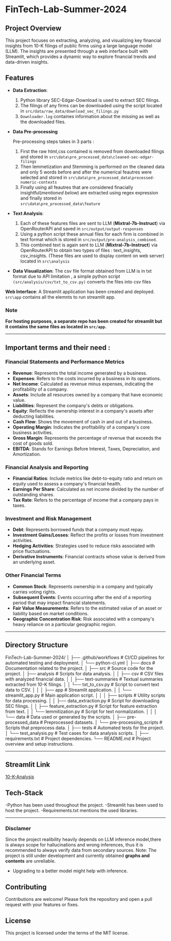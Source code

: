 # FinTech-Lab-Summer-2024

## Project Overview
This project focuses on extracting, analyzing, and visualizing key financial insights from 10-K filings of public firms using a large language model (LLM). The insights are presented through a web interface built with Streamlit, which provides a dynamic way to explore financial trends and data-driven insights.

## Features
- **Data Extraction**: 
    1. Python library SEC-Edgar-Download is used to extract SEC filings.
    2. The filings of any firms can be downloaded using the script located in 
        `src/data/raw_data/download_sec_filings.py`
    3. `Downloader.log`  containes information about the missing as well as the downloaded files.

- **Data Pre-processing**
        
    Pre-processing steps takes in 3 parts :
    1.  First the raw html,css contained is removed from downloaded filings and stored in  `src\data\pre_processed_data\cleaned-sec-edgar-filings`
    2.  Then lemmetization and Stemming is performed on the cleaned data and only 5 words  before and after the numerical feautres  were selected and stored  in
     `src\data\pre_processed_data\processed-numeric-contexts`
    3. Finally using all feautres that are considered finacially insightful(*mentioned below*) are extracted using regex expression and finally stored in  
        `src\data\pre_processed_data\feature`

- **Text Analysis**:
    
    1. Each of these features  files are sent to LLM (**Mixtral-7b-Instruct**) via OpenRouterAPI and saved in `src/output/output-responses`
    2. Using  a python script these annual files for each firm is combined in text format which is stored in `src/output/pre-analysis_combined`.
    3. This combined text is again sent to LLM (**Mixtral-7b-Instruct**) via OpenRouterAPI  to  obtain two types of files :  text_insights, csv_insights.
            (These files are used to  display  content on web server) located  in `src\analysis`
    
- **Data Visualization**: The csv file format obtained from LLM is in txt format due to API limitation , a  simple python script `(src/analysis/csv/txt_to_csv.py)`
                        converts  the files into  csv files


 **Web Interface**: A Streamlit application has been created and deployed. `src\app` contains all the elemnts to  run streamlit  app.

 ### Note

 **For hosting purposes,  a separate  repo has been created for  streamlit but it  contains  the same  files as located in `src/app`.**

---

## Important terms and their need :

### Financial Statements and Performance Metrics
- **Revenue**: Represents the total income generated by a business.
- **Expenses**: Refers to the costs incurred by a business in its operations.
- **Net Income**: Calculated as revenue minus expenses, indicating the profitability of a company.
- **Assets**: Include all resources owned by a company that have economic value.
- **Liabilities**: Represent the company's debts or obligations.
- **Equity**: Reflects the ownership interest in a company's assets after deducting liabilities.
- **Cash Flow**: Shows the movement of cash in and out of a business.
- **Operating Margin**: Indicates the profitability of a company's core business activities.
- **Gross Margin**: Represents the percentage of revenue that exceeds the cost of goods sold.
- **EBITDA**: Stands for Earnings Before Interest, Taxes, Depreciation, and Amortization.

### Financial Analysis and Reporting
- **Financial Ratios**: Include metrics like debt-to-equity ratio and return on equity used to assess a company's financial health.
- **Earnings Per Share**: Calculated as net income divided by the number of outstanding shares.
- **Tax Rate**: Refers to the percentage of income that a company pays in taxes.

### Investment and Risk Management
- **Debt**: Represents borrowed funds that a company must repay.
- **Investment Gains/Losses**: Reflect the profits or losses from investment activities.
- **Hedging Activities**: Strategies used to reduce risks associated with price fluctuations.
- **Derivative Instruments**: Financial contracts whose value is derived from an underlying asset.

### Other Financial Terms
- **Common Stock**: Represents ownership in a company and typically carries voting rights.
- **Subsequent Events**: Events occurring after the end of a reporting period that may impact financial statements.
- **Fair Value Measurements**: Refers to the estimated value of an asset or liability based on market conditions.
- **Geographic Concentration Risk**: Risk associated with a company's heavy reliance on a particular geographic region.

---

## Directory Structure



FinTech-Lab-Summer-2024/
│
├── .github/workflows # CI/CD pipelines for automated testing and deployment.
│ └── python-ci.yml
│
├── docs # Documentation related to the project.
│
├── src # Source code for the project.
│ ├── analysis # Scripts for data analysis.
│ │ ├── csv # CSV files with analyzed financial data.
│ │ ├── text-summaries # Textual summaries extracted from 10-K filings.
│ │ └── txt_to_csv.py # Script to convert text data to CSV.
│ │
│ ├── app # Streamlit application.
│ │ └── streamlit_app.py # Main application script.
│ │
│ ├── scripts # Utility scripts for data processing.
│ │ ├── data_extraction.py # Script for downloading SEC filings.
│ │ ├── feature_extraction.py # Script for feature extraction from text.
│ │ └── lemmitization.py # Script for text normalization.
│ │
│ └── data # Data used or generated by the scripts.
│ ├── pre-processed_data # Preprocessed datasets.
│ └── pre-processing_scripts # Scripts that preprocess data.
│
├── tests # Automated tests for the project.
│ └── test_analysis.py # Test cases for data analysis scripts.
│
├── requirements.txt # Project dependencies.
└── README.md # Project overview and setup instructions.

---

## **Streamlit Link**

[10-K-Analysis](https://fintech-10k-analysis.streamlit.app/)

## Tech-Stack

-Python has been used throughout the project.
-Streamlit has been used to host the project.
-Requirements.txt  mentions the used libraries.

---

### Disclamer

Since the project realibility  heavily depends on LLM inference  model,there is always scope for hallucinations and wrong inferences, thus it is  recommended to  always verify  data
from secondary sources. Note: The project is still under development and currently obtained **graphs and contents** are unreliable.

- Upgrading to a better  model might help with inference.


## Contributing

Contributions are welcome! Please fork the repository and open a pull request with your features or fixes.

## License
This project is licensed under the terms of the MIT license.

